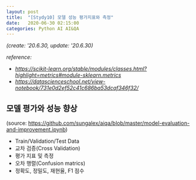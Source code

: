 ```yaml
---
layout: post
title:  "[Stydy10] 모델 성능 평가지표와 측정"
date:   2020-06-30 02:15:00
categories: Python AI AI&QA
---
```


*(create: '20.6.30, update: '20.6.30)*

*reference:*
  - *<https://scikit-learn.org/stable/modules/classes.html?highlight=metrics#module-sklearn.metrics>*
  - *<https://datascienceschool.net/view-notebook/731e0d2ef52c41c686ba53dcaf346f32/>*

## 모델 평가와 성능 향상

(source: <https://github.com/sungalex/aiqa/blob/master/model-evaluation-and-improvement.ipynb>)

  - Train/Validation/Test Data
  - 교차 검증(Cross Validation)
  - 평가 지표 및 측정
  - 오차 행렬(Confusion matrics)
  - 정확도, 정밀도, 재현율, F1 점수
